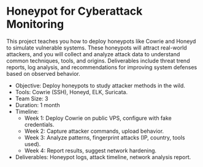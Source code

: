 # Honeypot for Cyberattack Monitoring

This project teaches you how to deploy honeypots like Cowrie and Honeyd to simulate vulnerable systems. These honeypots will attract real-world attackers, and you will collect and analyze attack data to understand common techniques, tools, and origins. Deliverables include threat trend reports, log analysis, and recommendations for improving system defenses based on observed behavior.

* Objective: Deploy honeypots to study attacker methods in the wild.
* Tools: Cowrie (SSH), Honeyd, ELK, Suricata.
* Team Size: 3
* Duration: 1 month
* Timeline:
  * Week 1: Deploy Cowrie on public VPS, configure with fake credentials.
  * Week 2: Capture attacker commands, upload behavior.
  * Week 3: Analyze patterns, fingerprint attacks (IP, country, tools used).
  * Week 4: Report results, suggest network hardening.
* Deliverables: Honeypot logs, attack timeline, network analysis report.
